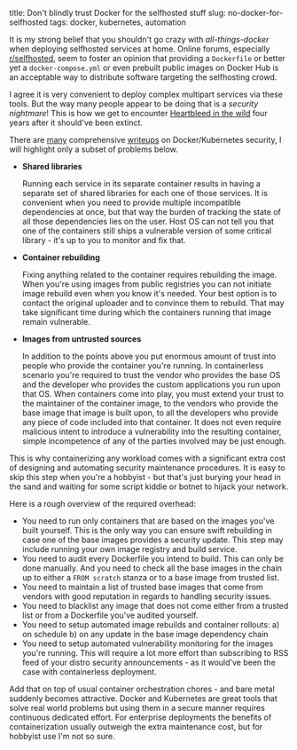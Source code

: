 title: Don't blindly trust Docker for the selfhosted stuff
slug: no-docker-for-selfhosted
tags: docker, kubernetes, automation

It is my strong belief that you shouldn't go crazy with _all-things-docker_
when deploying selfhosted services at home. Online forums, especially
[r/selfhosted], seem to foster an opinion that providing a `Dockerfile` or
better yet a `docker-compose.yml` or even prebuilt public images on Docker Hub
is an acceptable way to distribute software targeting the selfhosting crowd.

[r/selfhosted]: https://reddit.com/r/selfhosted/

I agree it is very convenient to deploy complex multipart services via these
tools. But the way many people appear to be doing that is a _security
nightmare_! This is how we get to encounter [Heartbleed in the
wild][heartbleed] four years after it should've been extinct.

[heartbleed]: https://www.computerweekly.com/news/252437100/Heartbleed-and-WannaCry-thriving-in-Docker-community

There are [many][security-docs] comprehensive [writeups][security-101] on
Docker/Kubernetes security, I will highlight only a subset of problems below.

[security-docs]: https://kubernetes.io/docs/tasks/administer-cluster/securing-a-cluster/#protecting-cluster-components-from-compromise
[security-101]: https://www.stackrox.com/post/2019/07/kubernetes-security-101/

- **Shared libraries**

  Running each service in its separate container results in having a separate
  set of shared libraries for each one of those services. It is convenient
  when you need to provide multiple incompatible dependencies at once, but
  that way the burden of tracking the state of all those dependencies lies on
  the user. Host OS can not tell you that one of the containers still ships a
  vulnerable version of some critical library - it's up to you to monitor and
  fix that.

- **Container rebuilding**

  Fixing anything related to the container requires rebuilding the image. When
  you're using images from public registries you can not initiate image
  rebuild even when you know it's needed. Your best option is to contact the
  original uploader and to convince them to rebuild. That may take significant
  time during which the containers running that image remain vulnerable.

- **Images from untrusted sources**

  In addition to the points above you put enormous amount of trust into people
  who provide the container you're running. In containerless scenario you're
  required to trust the vendor who provides the base OS and the developer
  who provides the custom applications you run upon that OS. When
  containers come into play, you must extend your trust to the maintainer of
  the container image, to the vendors who provide the base image that image is
  built upon, to all the developers who provide any piece of code included
  into that container. It does not even require malicious intent to introduce
  a vulnerability into the resulting container, simple incompetence of any of
  the parties involved may be just enough.

This is why containerizing any workload comes with a significant extra cost of
designing and automating security maintenance procedures. It is easy to skip
this step when you're a hobbyist - but that's just burying your head in the
sand and waiting for some script kiddie or botnet to hijack your network.

Here is a rough overview of the required overhead:

- You need to run only containers that are based on the images you've built
  yourself. This is the only way you can ensure swift rebuilding in case one
  of the base images provides a security update. This step may include running
  your own image registry and build service.
- You need to audit every Dockerfile you intend to build. This can only be
  done manually. And you need to check all the base images in the chain up to
  either a `FROM scratch` stanza or to a base image from trusted list.
- You need to maintain a list of trusted base images that come from vendors
  with good reputation in regards to handling security issues.
- You need to blacklist any image that does not come either from a trusted
  list or from a Dockerfile you've audited yourself.
- You need to setup automated image rebuilds and container rollouts:
    a) on schedule
    b) on any update in the base image dependency chain
- You need to setup automated vulnerability monitoring for the images you're
  running. This will require a lot more effort than subscribing to RSS feed of
  your distro security announcements - as it would've been the case with
  containerless deployment.

Add that on top of usual container orchestration chores - and bare metal
suddenly becomes attractive. Docker and Kubernetes are great tools that solve
real world problems but using them in a secure manner requires continuous
dedicated effort. For enterprise deployments the benefits of containerization
usually outweigh the extra maintenance cost, but for hobbyist use I'm not so
sure.
